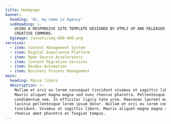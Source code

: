 ```yaml
---
title: Homepage
banner:
  heading: 'Hi, my name is Agency'
  subheading: >-
    USING A RESPONSIVE SITE TEMPLATE DESIGNED BY HTML5 UP AND RELEASED UNDER THE
    CREATIVE COMMONS.
  bgimage: /assets/img-600-400.png
services:
  - item: Content Management System
  - item: Digital Experience Platform
  - item: Open Source Accelerators
  - item: Content Migration Services
  - item: DevOps Automation
  - item: Business Process Management
main:
  heading: Massa libero
  description: >-
    Nullam et orci eu lorem consequat tincidunt vivamus et sagittis libero.
    Mauris aliquet magna magna sed nunc rhoncus pharetra. Pellentesque
    condimentum sem. In efficitur ligula tate urna. Maecenas laoreet massa vel
    lacinia pellentesque lorem ipsum dolor. Nullam et orci eu lorem consequat
    tincidunt. Vivamus et sagittis libero. Mauris aliquet magna magna sed nunc
    rhoncus amet pharetra et feugiat tempus.
---
```

